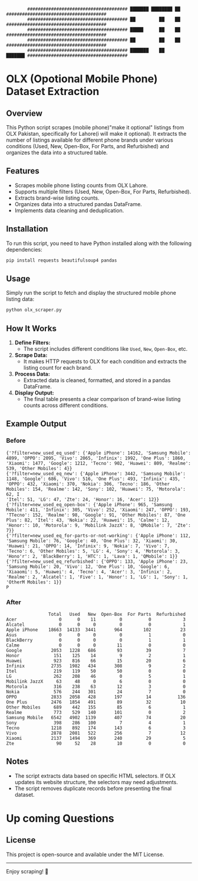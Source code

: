             ###################################### ███████ ████████ ██      ######################################  
            ###################################### ██         ██    ██      ###################################### 
            ###################################### █████      ██    ██      ###################################### 
            ###################################### ██         ██    ██      ###################################### 
            ###################################### ███████    ██    ███████ ###################################### 


# OLX (Opotional Mobile Phone) Dataset Extraction

## Overview
This Python script scrapes (mobile phone)"make it optional" listings from OLX Pakistan, specifically for Lahore(i will make it optional). It extracts the number of listings available for different phone brands under various conditions (Used, New, Open-Box, For Parts, and Refurbished) and organizes the data into a structured table.

## Features
- Scrapes mobile phone listing counts from OLX Lahore.
- Supports multiple filters (Used, New, Open-Box, For Parts, Refurbished).
- Extracts brand-wise listing counts.
- Organizes data into a structured pandas DataFrame.
- Implements data cleaning and deduplication.

## Installation
To run this script, you need to have Python installed along with the following dependencies:

```sh
pip install requests beautifulsoup4 pandas
```

## Usage
Simply run the script to fetch and display the structured mobile phone listing data:

```sh
python olx_scraper.py
```

## How It Works
1. **Define Filters:**
   - The script includes different conditions like `Used`, `New`, `Open-Box`, etc.
2. **Scrape Data:**
   - It makes HTTP requests to OLX for each condition and extracts the listing count for each brand.
3. **Process Data:**
   - Extracted data is cleaned, formatted, and stored in a pandas DataFrame.
4. **Display Output:**
   - The final table presents a clear comparison of brand-wise listing counts across different conditions.

## Example Output
### Before
```
{'?filter=new_used_eq_used': {'Apple iPhone': 14162, 'Samsung Mobile': 4899, 'OPPO': 2095, 'Vivo': 2065, 'Infinix': 1992, 'One Plus': 1860, 'Xiaomi': 1477, 'Google': 1212, 'Tecno': 902, 'Huawei': 809, 'Realme': 539, 'Other Mobiles': 4}}
{'?filter=new_used_eq_new': {'Apple iPhone': 3442, 'Samsung Mobile': 1148, 'Google': 686, 'Vivo': 516, 'One Plus': 493, 'Infinix': 435, '
'OPPO': 432, 'Xiaomi': 370, 'Nokia': 306, 'Tecno': 186, 'Other Mobiles': 154, 'Realme': 142, 'Sony': 102, 'Huawei': 75, 'Motorola': 62, I
'Itel': 51, 'LG': 47, 'Zte': 24, 'Honor': 16, 'Acer': 12}}
{'?filter=new_used_eq_open-box': {'Apple iPhone': 965, 'Samsung Mobile': 411, 'Infinix': 305, 'Vivo': 252, 'Xiaomi': 247, 'OPPO': 193, 'TTecno': 152, 'Realme': 98, 'Google': 91, 'Other Mobiles': 87, 'One Plus': 82, 'Itel': 43, 'Nokia': 22, 'Huawei': 15, 'Calme': 12, 'Honor:': 10, 'Motorola': 9, 'Mobilink JazzX': 8, 'QMobile': 7, 'Zte': 7}}
{'?filter=new_used_eq_for-parts-or-not-working': {'Apple iPhone': 112, 'Samsung Mobile': 76, 'Google': 40, 'One Plus': 32, 'Xiaomi': 30,  'Huawei': 21, 'OPPO': 14, 'Infinix': 9, 'Nokia': 7, 'Vivo': 7, 'Tecno': 6, 'Other Mobiles': 5, 'LG': 4, 'Sony': 4, 'Motorola': 3, 'Hono'r': 2, 'BlackBerry': 1, 'HTC': 1, 'Lava': 1, 'QMobile': 1}}
{'?filter=new_used_eq_refurbished': {'OPPO': 133, 'Apple iPhone': 23, 'Samsung Mobile': 20, 'Vivo': 12, 'One Plus': 10, 'Google': 6, 'Xiaaomi': 5, 'Huawei': 4, 'Tecno': 4, 'Acer': 3, 'Infinix': 2, 'Realme': 2, 'Alcatel': 1, 'Five': 1, 'Honor': 1, 'LG': 1, 'Sony': 1, 'OtherM Mobiles': 1}}
P
```
### After
```
                Total   Used   New  Open-Box  For Parts  Refurbished
Acer                0      0    11         0          0            3
Alcatel             0      0     0         0          0            1
Apple iPhone    18663  14133  3441       964        102           23
Asus                0      0     0         0          1            0
BlackBerry          0      0     0         0          1            1
Calme               0      0     0        11          0            0
Google           2053   1228   686        93         39            7
Honor             151    125    14         9          2            1
Huawei            923    816    66        15         20            6
Infinix          2735   1982   434       308          9            2
Itel              219    119    50        50          0            0
LG                262    208    46         0          5            1
Mobilink JazzX     63     48     0         6          0            0
Motorola          316    238    63        12          3            0
Nokia             576    244   301        24          7            0
OPPO             2833   2058   428       197         14          136
One Plus         2476   1854   491        89         32           10
Other Mobiles     689    442   155        85          6            1
Realme            773    529   140       101          0            2
Samsung Mobile   6542   4902  1139       407         74           20
Sony              398    286   100         7          4            1
Tecno            1218    892   174       143          6            3
Vivo             2878   2081   522       256          7           12
Xiaomi           2137   1494   369       240         29            5
Zte                90     52    28        10          0            0
```

## Notes
- The script extracts data based on specific HTML selectors. If OLX updates its website structure, the selectors may need adjustments.
- The script removes duplicate records before presenting the final dataset.

#    Up coming Questions    


 
## License
This project is open-source and available under the MIT License.

---

Enjoy scraping! 🚀

